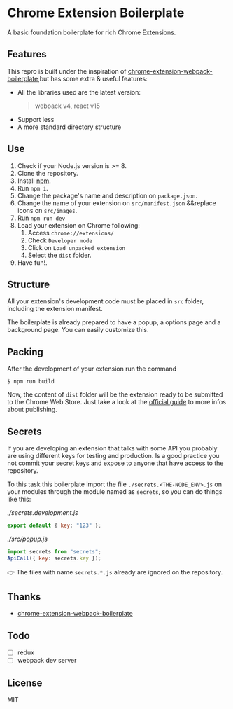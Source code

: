 # Chrome Extension Boilerplate

A basic foundation boilerplate for rich Chrome Extensions.

## Features
This repro is built under the inspiration of [chrome-extension-webpack-boilerplate](https://github.com/samuelsimoes/chrome-extension-webpack-boilerplate),but has some extra & useful features:

* All the libraries used are the latest version:
    > webpack v4, react v15
* Support less
* A more standard directory structure

## Use

1. Check if your Node.js version is >= 8.
2. Clone the repository.
3. Install [npm](https://www.npmjs.com/get-npm).
4. Run `npm i`.
5. Change the package's name and description on `package.json`.
6. Change the name of your extension on `src/manifest.json` &&replace icons on `src/images`.
7. Run `npm run dev`
8. Load your extension on Chrome following:
    1. Access `chrome://extensions/`
    2. Check `Developer mode`
    3. Click on `Load unpacked extension`
    4. Select the `dist` folder.
8. Have fun!.

## Structure
All your extension's development code must be placed in `src` folder, including the extension manifest.

The boilerplate is already prepared to have a popup, a options page and a background page. You can easily customize this.

## Packing
After the development of your extension run the command

```
$ npm run build
```

Now, the content of `dist` folder will be the extension ready to be submitted to the Chrome Web Store. Just take a look at the [official guide](https://developer.chrome.com/webstore/publish) to more infos about publishing.

## Secrets
If you are developing an extension that talks with some API you probably are using different keys for testing and production. Is a good practice you not commit your secret keys and expose to anyone that have access to the repository.

To this task this boilerplate import the file `./secrets.<THE-NODE_ENV>.js` on your modules through the module named as `secrets`, so you can do things like this:

_./secrets.development.js_

```js
export default { key: "123" };
```

_./src/popup.js_

```js
import secrets from "secrets";
ApiCall({ key: secrets.key });
```
:point_right: The files with name `secrets.*.js` already are ignored on the repository.

## Thanks

* [chrome-extension-webpack-boilerplate](https://github.com/samuelsimoes/chrome-extension-webpack-boilerplate)

## Todo

- [ ] redux
- [ ] webpack dev server

## License

MIT